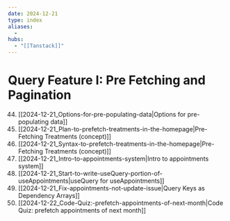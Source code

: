 ```yaml
---
date: 2024-12-21
type: index
aliases:
  -
hubs:
  - "[[Tanstack]]"
---
```


# Query Feature I: Pre Fetching and Pagination

44. [[2024-12-21_Options-for-pre-populating-data|Options for pre-populating data]]
45. [[2024-12-21_Plan-to-prefetch-treatments-in-the-homepage|Pre-Fetching Treatments (concept)]]
46. [[2024-12-21_Syntax-to-prefetch-treatments-in-the-homepage|Pre-Fetching Treatments (concept)]]
47. [[2024-12-21_Intro-to-appointments-system|Intro to appointments system]]
48. [[2024-12-21_Start-to-write-useQuery-portion-of-useAppointments|useQuery for useAppointments]]
49. [[2024-12-21_Fix-appointments-not-update-issue|Query Keys as Dependency Arrays]]
50. [[2024-12-22_Code-Quiz:-prefetch-appointments-of-next-month|Code Quiz: prefetch appointments of next month]]

